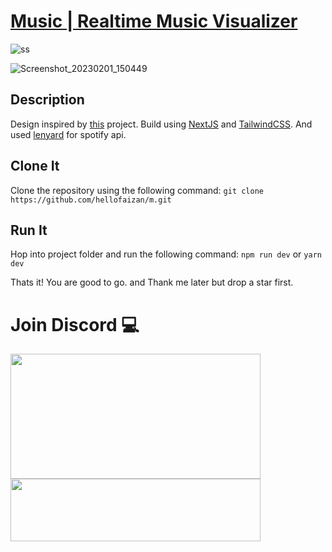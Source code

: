 # [Music | Realtime Music Visualizer](https://msop.vercel.app/)

![ss](https://user-images.githubusercontent.com/84437051/216005315-fd39e2f6-b6fd-4433-a6d2-c5f2e7df5676.png)

![Screenshot_20230201_150449](https://user-images.githubusercontent.com/84437051/216005592-cc3aa968-d1b7-452b-a583-70732b132799.png)

## Description
Design inspired by [this](https://github.com/cnrad/s) project.
Build using [NextJS](https://nextjs.org/) and [TailwindCSS](https://tailwindcss.com/). And used [lenyard](https://lanyard-profile-readme.vercel.app/) for spotify api.

## Clone It
Clone the repository using the following command:
```git clone https://github.com/hellofaizan/m.git```

## Run It
Hop into project folder and run the following command:
```npm run dev``` or ```yarn dev```

Thats it! You are good to go. and Thank me later but drop a star first.

# Join Discord 💻

<a href="https://discord.gg/EHthxHRUmr">
     <img src="https://lanyard.cnrad.dev/api/890232380265222215?idleMessage=Just%20Chillin..." width="400" height="200" />
</a>
<br>
<a href="https://discord.gg/EHthxHRUmr">
     <img src="https://invidget.switchblade.xyz/EHthxHRUmr" width="400" height="100" />
</a>